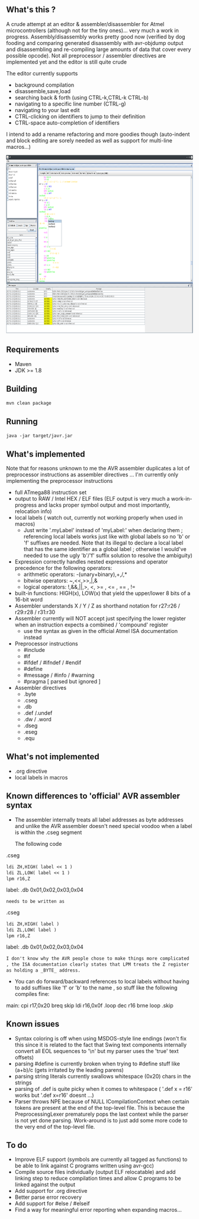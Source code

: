 ## What's this ?

A crude attempt at an editor & assembler/disassembler for Atmel microcontrollers (although not for the tiny ones)... very much a work in progress.
Assembly/disassembly works pretty good now (verified by dog fooding and comparing generated disassembly with avr-objdump output and disassembling and re-compiling large amounts of data that cover every possible opcode). 
Not all preprocessor / assembler directives are implemented yet and the editor is still quite crude 

The editor currently supports 

- background compilation
- disassemble,save,load
- searching back & forth (using CTRL-k,CTRL-k CTRL-b) 
- navigating to a specific line number (CTRL-g)
- navigating to your last edit 
- CTRL-clicking on identifiers to jump to their definition
- CTRL-space auto-completion of identifiers

I intend to add a rename refactoring and more goodies though (auto-indent and block editing are sorely needed as well as support for multi-line macros...)

<img src="https://raw.githubusercontent.com/toby1984/javr/master/screenshot.png" width="640" height="480" />

## Requirements

- Maven
- JDK >= 1.8

## Building

```
mvn clean package
```

## Running

```
java -jar target/javr.jar
``` 

## What's implemented

Note that for reasons unknown to me the AVR assembler duplicates a lot of preprocessor instructions as assembler directives ... I'm currently only implementing the preprocessor instructions

- full ATmega88 instruction set
- output to RAW / Intel HEX / ELF files (ELF output is very much a work-in-progress and lacks proper symbol output and most importantly, relocation info)
- local labels ( watch out, currently not working properly when used in macros) 
  - Just write '.myLabel' instead of 'myLabel:' when declaring them ; referencing local labels works just like with global labels so no 'b' or 'f' suffixes are needed. Note that its illegal to declare a local label that has the same identifier as a global label ; otherwise I would've needed to use the ugly 'b'/'f' suffix solution to resolve the ambiguity)  
- Expression correctly handles nested expressions and operator precedence for the following operators: 
  - arithmetic operators: -(unary+binary),+,/,*
  - bitwise operators: ~,<<,>>,|,&
  - logical operators: !,&&,||,>, <, >= , <= , == , !=
- built-in functions: HIGH(x), LOW(x) that yield the upper/lower 8 bits of a 16-bit word
- Assembler understands X / Y / Z as shorthand notation for r27:r26 / r29:r28 / r31:r30
- Assembler currently will NOT accept just specifying the lower register when an instruction expects a combined / 'compound' register 
  - use the syntax as given in the official Atmel ISA documentation instead
- Preprocessor instructions
  - #include
  - #if
  - #ifdef / #ifndef / #endif
  - #define
  - #message / #info / #warning
  - #pragma [ parsed but ignored ]
- Assembler directives
  - .byte
  - .cseg
  - .db
  - .def /.undef
  - .dw / .word
  - .dseg
  - .eseg
  - .equ
  

## What's not implemented

- .org directive
- local labels in macros

## Known differences to 'official' AVR assembler syntax

- The assembler internally treats all label addresses as byte addresses and unlike the AVR assembler doesn't need special voodoo when a label is within the .cseg segment
 
  The following code 

.cseg
    
    ldi ZH,HIGH( label << 1 )
    ldi ZL,LOW( label << 1 )
    lpm r16,Z

label: .db 0x01,0x02,0x03,0x04
    
    needs to be written as

.cseg
   
    ldi ZH,HIGH( label )
    ldi ZL,LOW( label )
    lpm r16,Z 

label: .db 0x01,0x02,0x03,0x04

    I don't know why the AVR people chose to make things more complicated , the ISA documentation clearly states that LPM treats the Z register as holding a _BYTE_ address.

- You can do forward/backward references to local labels without having to add suffixes like 'f' or 'b' to the name , so stuff like the following compiles fine:

main:
      cpi r17,0x20
      breq skip
      ldi r16,0x0f
.loop dec r16
      brne loop
.skip

## Known issues

- Syntax coloring is off when using MSDOS-style line endings (won't fix this since it is related to the fact that Swing text components internally convert all EOL sequences to '\n' but my parser uses the 'true' text offsets)
- parsing #define is currently broken when trying to #define stuff like (a+b)/c (gets irritated by the leading parens)
- parsing string literals currently swallows whitespace (0x20) chars in the strings
- parsing of .def is quite picky when it comes to whitespace ( '.def x = r16' works but '.def x=r16' doesnt ...)
- Parser throws NPE because of NULL ICompilationContext when certain tokens are present at the end of the top-level file. This is because the PreprocessingLexer prematurely pops the last context while the parser is not yet done parsing. Work-around is to just add some more code to the very end of the top-level file.

## To do

- Improve ELF support (symbols are currently all tagged as functions) to be able to link against C programs written using avr-gcc) 
- Compile source files individually (output ELF relocatable) and add linking step to reduce compilation times and allow C programs to be linked against the output
- Add support for .org directive
- Better parse error recovery
- Add support for #else / #elseif
- Find a way for meaningful error reporting when expanding macros...
